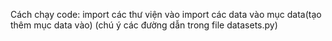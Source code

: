 Cách chạy code:
import các thư viện vào
import các data vào mục data(tạo thêm mục data vào)
(chú ý các đường dẫn trong file datasets.py)
